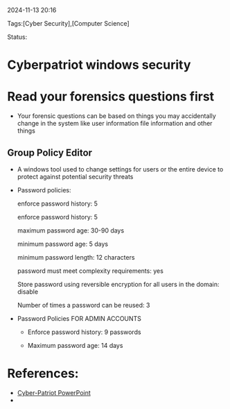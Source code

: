 
 2024-11-13 20:16

Tags:[Cyber Security],[Computer Science]

Status:

# Cyberpatriot windows security

# Read your forensics questions first
- Your forensic questions can be based on things you may accidentally change in the system like user information file information and other things
## Group Policy Editor
- A windows tool used to change settings for users or the entire device to protect against potential security threats
- Password policies:
	
	enforce password history: 5
	
	enforce password history: 5
	
    maximum password age: 30-90 days
    
    minimum password age: 5 days
    
    minimum password length: 12 characters
    
    password must meet complexity requirements: yes
    
    Store password using reversible encryption for all users in the domain: disable
    
    Number of times a password can be reused: 3

- Password Policies FOR ADMIN ACCOUNTS
	- Enforce password history: 9 passwords
    
	-  Maximum password age: 14 days



# References:
- [Cyber-Patriot PowerPoint]([https://s3.amazonaws.com/cpvii/Training+materials/Unit+Five+-+Microsoft+Windows+Security.pdf](https://s3.amazonaws.com/cpvii/Training+materials/Unit+Five+-+Microsoft+Windows+Security.pdf))
- 

